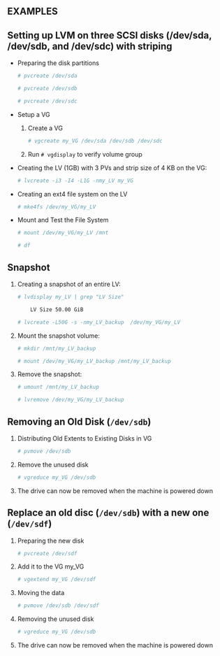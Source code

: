 ## EXAMPLES

## Setting up LVM on three SCSI disks (/dev/sda, /dev/sdb, and /dev/sdc) with striping   

- Preparing the disk partitions

	```bash
	# pvcreate /dev/sda 

	# pvcreate /dev/sdb 

	# pvcreate /dev/sdc 
	```

- Setup a VG

	1. Create a VG

		```bash
		# vgcreate my_VG /dev/sda /dev/sdb /dev/sdc 
		```

	2. Run `# vgdisplay` to verify volume group

- Creating the LV (1GB) with 3 PVs and strip size of 4 KB on the VG:

	```bash
	# lvcreate -i3 -I4 -L1G -nmy_LV my_VG
	```

- Creating an ext4 file system on the LV

	```bash
	# mke4fs /dev/my_VG/my_LV
	```

- Mount and Test the File System

	```bash
	# mount /dev/my_VG/my_LV /mnt 
	
	# df 
	```



## Snapshot

1. Creating a snapshot of an entire LV: 

	```bash
	# lvdisplay my_LV | grep "LV Size" 

		LV Size	50.00 GiB 

	# lvcreate -L50G -s -nmy_LV_backup  /dev/my_VG/my_LV
	```

2. Mount the snapshot volume: 

	```bash 
	# mkdir /mnt/my_LV_backup 

	# mount /dev/my_VG/my_LV_backup /mnt/my_LV_backup 
	```

3. Remove the snapshot:

	```bash
	# umount /mnt/my_LV_backup

	# lvremove /dev/my_VG/my_LV_backup 
	```



## Removing an Old Disk (`/dev/sdb`)

1. Distributing Old Extents to Existing Disks in VG

	```bash
	# pvmove /dev/sdb 
	```

2. Remove the unused disk

	```bash
	# vgreduce my_VG /dev/sdb 
	```

3. The drive can now be removed when the machine is powered down


## Replace an old disc (`/dev/sdb`) with a new one (`/dev/sdf`)

1. Preparing the new disk

	```bash
	# pvcreate /dev/sdf 
	```

2. Add it to the VG my_VG

	```bash
	# vgextend my_VG /dev/sdf 
	```

3. Moving the data

	```bash
	# pvmove /dev/sdb /dev/sdf 
	```

4. Removing the unused disk

	```bash
	# vgreduce my_VG /dev/sdb 
	```

5. The drive can now be removed when the machine is powered down

